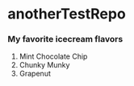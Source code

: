 # anotherTestRepo

### My favorite icecream flavors
1. Mint Chocolate Chip
2. Chunky Munky
3. Grapenut
